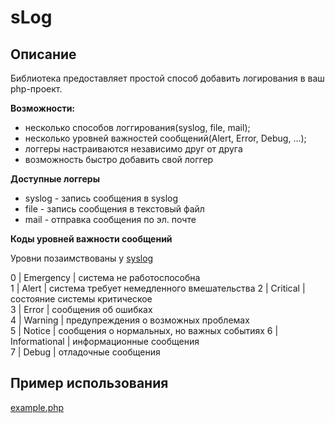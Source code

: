 sLog
====

Описание
--------
Библиотека предоставляет простой способ добавить логирования в ваш php-проект. 

**Возможности:** 

  - несколько способов логгирования(syslog, file, mail);
  - несколько уровней важностей сообщений(Alert, Error, Debug, ...);
  - логгеры настраиваются независимо друг от друга
  - возможность быстро добавить свой логгер

**Доступные логгеры**

  - syslog - запись сообщения в syslog
  - file - запись сообщения в текстовый файл
  - mail - отправка сообщения по эл. почте  

**Коды уровней важности сообщений**

Уровни позаимствованы у [syslog](https://ru.wikipedia.org/wiki/Syslog)

 0 | Emergency     | система не работоспособна                  
 1 | Alert         | система требует немедленного вмешательства 
 2 | Critical      | состояние системы критическое              
 3 | Error         | сообщения об ошибках                       
 4 | Warning       | предупреждения о возможных проблемах       
 5 | Notice        | сообщения о нормальных, но важных событиях 
 6 | Informational | информационные сообщения                   
 7 | Debug         | отладочные сообщения                       


Пример использования
--------------------
[example.php](Example/example.php)